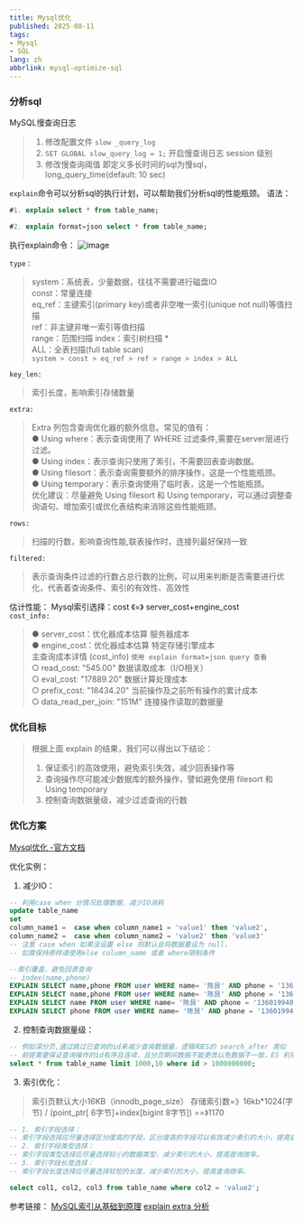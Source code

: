 ```yaml
---
title: Mysql优化
published: 2025-08-11
tags:
- Mysql
- SQL
lang: zh
abbrlink: mysql-optimize-sql
---
```

### 分析sql
MySQL慢查询日志
>1. 修改配置文件 `slow _query_log` <br>
>2. `SET GLOBAL slow_query_log = 1;` 开启慢查询日志 session 级别 <br>
>3. 修改慢查询阈值 即定义多长时间的sql为慢sql，long_query_time(default: 10 sec)<br>


`explain`命令可以分析sql的执行计划，可以帮助我们分析sql的性能瓶颈。
语法：
```sql
#1. explain select * from table_name;

#2. explain format=json select * from table_name;
```

执行explain命令：
![image](https://img2024.cnblogs.com/blog/3426265/202509/3426265-20250921061230255-1941489668.png)

`type：`
>system：系统表，少量数据，往往不需要进行磁盘IO <br>
>const：常量连接 <br>
>eq_ref：主键索引(primary key)或者非空唯一索引(unique not null)等值扫描 <br>
>ref：非主键非唯一索引等值扫描 <br>
>range：范围扫描 index：索引树扫描 * <br>
>ALL：全表扫描(full table scan)<br>
> `system > const > eq_ref > ref > range > index > ALL` <br>

`key_len:`
>索引长度，影响索引存储数量<br>

`extra:`
>Extra 列包含查询优化器的额外信息。常见的值有：<br>
> ● Using where：表示查询使用了 WHERE 过滤条件,需要在server层进行过滤。<br>
> ● Using index：表示查询只使用了索引，不需要回表查询数据。<br>
> ● Using filesort：表示查询需要额外的排序操作，这是一个性能瓶颈。<br>
> ● Using temporary：表示查询使用了临时表，这是一个性能瓶颈。<br>
> 优化建议：尽量避免 Using filesort 和 Using temporary，可以通过调整查询语句、增加索引或优化表结构来消除这些性能瓶颈。<br>

`rows:`
>扫描的行数，影响查询性能,联表操作时，连接列最好保持一致<br>

`filtered:`
>表示查询条件过滤的行数占总行数的比例，可以用来判断是否需要进行优化，代表着查询条件、索引的有效性、高效性<br>

估计性能： Mysql索引选择：cost  《=》 server_cost+engine_cost <br>
`cost_info:`
> ● server_cost：优化器成本估算 服务器成本<br>
> ● engine_cost：优化器成本估算 特定存储引擎成本<br>
主查询成本详情 (cost_info)  `使用 explain format=json query 查看`  <br>
  ○ read_cost: "545.00" 数据读取成本（I/O相关）<br>
  ○ eval_cost: "17889.20" 数据计算处理成本<br>
  ○ prefix_cost: "18434.20" 当前操作及之前所有操作的累计成本<br>
  ○ data_read_per_join: "151M" 连接操作读取的数据量<br>

### 优化目标
> 根据上面 explain 的结果，我们可以得出以下结论：<br>
> 1. 保证索引的高效使用，避免索引失效，减少回表操作等
> 2. 查询操作尽可能减少数据库的额外操作，譬如避免使用 filesort 和 Using temporary <br>
> 3. 控制查询数据量级，减少过滤查询的行数 <br>

### 优化方案
 [Mysql优化 -官方文档](https://dev.mysql.com/doc/refman/8.4/en/select-optimization.html)

 优化实例：
 1. 减少IO：
````sql
-- 利用case when 分情况处理数据，减少IO消耗
update table_name 
set 
column_name1 =  case when column_name1 = 'value1' then 'value2',
column_name2 =  case when column_name2 = 'value2' then 'value3'
-- 注意 case when 如果没设置 else 则默认会将数据重设为 null，
-- 如需保持原样请使用else column_name 或者 where限制条件 

--索引覆盖，避免回表查询
-- index(name,phone)
EXPLAIN SELECT name,phone FROM user WHERE name= '陈艮' AND phone = '13601994087';
EXPLAIN SELECT name,phone FROM user WHERE name= '陈艮' AND phone = '13601994087';
EXPLAIN SELECT name FROM user WHERE name= '陈艮' AND phone = '13601994087';
EXPLAIN SELECT phone FROM user WHERE name= '陈艮' AND phone = '13601994087';
````
2. 控制查询数据量级：
```sql
-- 例如深分页,通过跳过已查询的id来减少查询数据量，逻辑和ES的 search_after 类似
-- 前提需要保证查询操作的id有序且连续，且分页期间数据不能更改以免数据不一致，ES 利用 ptr机制处理，可参考
select * from table_name limit 1000,10 where id > 1000000000;
```

3. 索引优化：
> 索引页默认大小16KB（innodb_page_size）
> 存储索引数=》16kb*1024(字节) / (point_ptr[ 6字节]+index[bigint 8字节]) ==》1170
```sql
-- 1. 索引字段选择：
-- 索引字段选择应尽量选择区分度高的字段，区分度高的字段可以有效减少索引的大小，提高查询效率。
-- 2. 索引字段类型选择：
-- 索引字段类型选择应尽量选择较小的数据类型，减少索引的大小，提高查询效率。
-- 3. 索引字段长度选择：
-- 索引字段长度选择应尽量选择较短的长度，减少索引的大小，提高查询效率。

select col1, col2, col3 from table_name where col2 = 'value2';
```
参考链接：
[MySQL索引从基础到原理](https://developer.aliyun.com/article/841106)
[explain extra 分析](https://www.cnblogs.com/myseries/p/11262054.html)